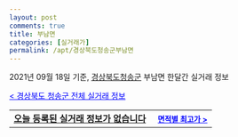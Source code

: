 ```yaml
---
layout: post
comments: true
title: 부남면
categories: [실거래가]
permalink: /apt/경상북도청송군부남면
---
```


2021년 09월 18일 기준, <a href="/apt/경상북도청송군">경상북도청송군</a> 부남면 한달간 실거래 정보

<a style="color: blue;" href="/apt/경상북도청송군">< 경상북도 청송군 전체 실거래 정보</a>
<!---- start ---->
<table>
  <tr>
    <td colspan="4" style="font-weight: bold;"><a href="/apt/경상북도청송군부남면{name_without_space}">오늘 등록된 실거래 정보가 없습니다</a> &nbsp;&nbsp;&nbsp; <a style="color: blue; font-size: smaller;" href="/apt/경상북도청송군부남면{name_without_space}">면적별 최고가 ></a></td>
  </tr>
    
</table>
<!---- end ---->
    